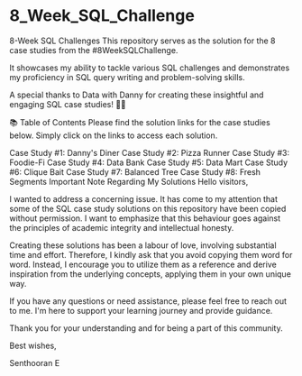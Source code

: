 # 8_Week_SQL_Challenge
8-Week SQL Challenges
This repository serves as the solution for the 8 case studies from the #8WeekSQLChallenge.

It showcases my ability to tackle various SQL challenges and demonstrates my proficiency in SQL query writing and problem-solving skills.

A special thanks to Data with Danny for creating these insightful and engaging SQL case studies! 👋🏻

📚 Table of Contents
Please find the solution links for the case studies below. Simply click on the links to access each solution.

Case Study #1: Danny's Diner
Case Study #2: Pizza Runner
Case Study #3: Foodie-Fi
Case Study #4: Data Bank
Case Study #5: Data Mart
Case Study #6: Clique Bait
Case Study #7: Balanced Tree
Case Study #8: Fresh Segments
Important Note Regarding My Solutions
Hello visitors,

I wanted to address a concerning issue. It has come to my attention that some of the SQL case study solutions on this repository have been copied without permission. I want to emphasize that this behaviour goes against the principles of academic integrity and intellectual honesty.

Creating these solutions has been a labour of love, involving substantial time and effort. Therefore, I kindly ask that you avoid copying them word for word. Instead, I encourage you to utilize them as a reference and derive inspiration from the underlying concepts, applying them in your own unique way.

If you have any questions or need assistance, please feel free to reach out to me. I'm here to support your learning journey and provide guidance.

Thank you for your understanding and for being a part of this community.

Best wishes,

Senthooran E
